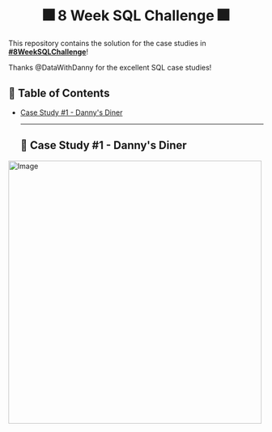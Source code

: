 # <p align="center" style="margin-top: 0px;">🎆 8 Week SQL Challenge 🎆

This repository contains the solution for the case studies in **[#8WeekSQLChallenge](https://8weeksqlchallenge.com)**!

Thanks @DataWithDanny for the excellent SQL case studies!

## 🧾 Table of Contents
- [Case Study #1 - Danny's Diner](#-case-study-1---dannys-diner)
  
  ***
  
  ## 🍜 Case Study #1 - Danny's Diner
<img src="https://user-images.githubusercontent.com/81607668/127727503-9d9e7a25-93cb-4f95-8bd0-20b87cb4b459.png" alt="Image" width="500" height="520">
